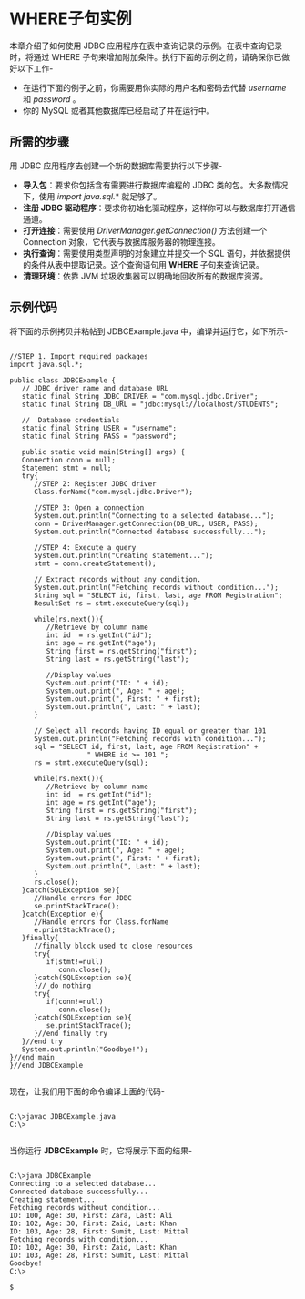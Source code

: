 # WHERE子句实例

本章介绍了如何使用 JDBC 应用程序在表中查询记录的示例。在表中查询记录时，将通过 WHERE 子句来增加附加条件。执行下面的示例之前，请确保你已做好以下工作-

- 在运行下面的例子之前，你需要用你实际的用户名和密码去代替  *username* 和 *password* 。
- 你的 MySQL 或者其他数据库已经启动了并在运行中。

## 所需的步骤

用 JDBC 应用程序去创建一个新的数据库需要执行以下步骤-

- **导入包**：要求你包括含有需要进行数据库编程的 JDBC 类的包。大多数情况下，使用 *import java.sql.**  就足够了。
- **注册 JDBC 驱动程序**：要求你初始化驱动程序，这样你可以与数据库打开通信通道。
- **打开连接**：需要使用 *DriverManager.getConnection()* 方法创建一个 Connection 对象，它代表与数据库服务器的物理连接。
- **执行查询**：需要使用类型声明的对象建立并提交一个 SQL 语句，并依据提供的条件从表中提取记录。这个查询语句用 **WHERE** 子句来查询记录。
- **清理环境**：依靠 JVM 垃圾收集器可以明确地回收所有的数据库资源。

## 示例代码

将下面的示例拷贝并粘帖到 JDBCExample.java 中，编译并运行它，如下所示-

```

//STEP 1. Import required packages
import java.sql.*;

public class JDBCExample {
   // JDBC driver name and database URL
   static final String JDBC_DRIVER = "com.mysql.jdbc.Driver";  
   static final String DB_URL = "jdbc:mysql://localhost/STUDENTS";

   //  Database credentials
   static final String USER = "username";
   static final String PASS = "password";
   
   public static void main(String[] args) {
   Connection conn = null;
   Statement stmt = null;
   try{
      //STEP 2: Register JDBC driver
      Class.forName("com.mysql.jdbc.Driver");

      //STEP 3: Open a connection
      System.out.println("Connecting to a selected database...");
      conn = DriverManager.getConnection(DB_URL, USER, PASS);
      System.out.println("Connected database successfully...");
      
      //STEP 4: Execute a query
      System.out.println("Creating statement...");
      stmt = conn.createStatement();

      // Extract records without any condition.
      System.out.println("Fetching records without condition...");
      String sql = "SELECT id, first, last, age FROM Registration";
      ResultSet rs = stmt.executeQuery(sql);

      while(rs.next()){
         //Retrieve by column name
         int id  = rs.getInt("id");
         int age = rs.getInt("age");
         String first = rs.getString("first");
         String last = rs.getString("last");

         //Display values
         System.out.print("ID: " + id);
         System.out.print(", Age: " + age);
         System.out.print(", First: " + first);
         System.out.println(", Last: " + last);
      }

      // Select all records having ID equal or greater than 101
      System.out.println("Fetching records with condition...");
      sql = "SELECT id, first, last, age FROM Registration" +
                   " WHERE id >= 101 ";
      rs = stmt.executeQuery(sql);

      while(rs.next()){
         //Retrieve by column name
         int id  = rs.getInt("id");
         int age = rs.getInt("age");
         String first = rs.getString("first");
         String last = rs.getString("last");

         //Display values
         System.out.print("ID: " + id);
         System.out.print(", Age: " + age);
         System.out.print(", First: " + first);
         System.out.println(", Last: " + last);
      }
      rs.close();
   }catch(SQLException se){
      //Handle errors for JDBC
      se.printStackTrace();
   }catch(Exception e){
      //Handle errors for Class.forName
      e.printStackTrace();
   }finally{
      //finally block used to close resources
      try{
         if(stmt!=null)
            conn.close();
      }catch(SQLException se){
      }// do nothing
      try{
         if(conn!=null)
            conn.close();
      }catch(SQLException se){
         se.printStackTrace();
      }//end finally try
   }//end try
   System.out.println("Goodbye!");
}//end main
}//end JDBCExample


```

现在，让我们用下面的命令编译上面的代码-

```

C:\>javac JDBCExample.java
C:\>


```

当你运行 **JDBCExample** 时，它将展示下面的结果-

```

C:\>java JDBCExample
Connecting to a selected database...
Connected database successfully...
Creating statement...
Fetching records without condition...
ID: 100, Age: 30, First: Zara, Last: Ali
ID: 102, Age: 30, First: Zaid, Last: Khan
ID: 103, Age: 28, First: Sumit, Last: Mittal
Fetching records with condition...
ID: 102, Age: 30, First: Zaid, Last: Khan
ID: 103, Age: 28, First: Sumit, Last: Mittal
Goodbye!
C:\>

$
```